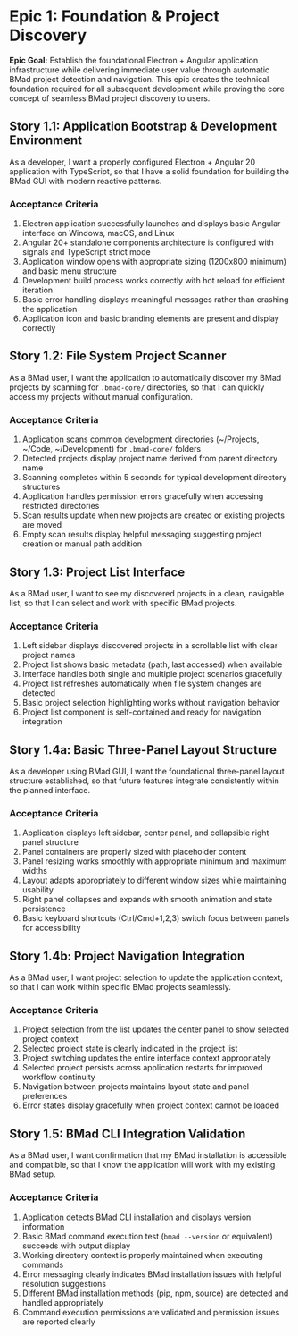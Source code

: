 # Epic 1: Foundation & Project Discovery

**Epic Goal:** Establish the foundational Electron + Angular application infrastructure while delivering immediate user value through automatic BMad project detection and navigation. This epic creates the technical foundation required for all subsequent development while proving the core concept of seamless BMad project discovery to users.

## Story 1.1: Application Bootstrap & Development Environment

As a developer,
I want a properly configured Electron + Angular 20 application with TypeScript,
so that I have a solid foundation for building the BMad GUI with modern reactive patterns.

### Acceptance Criteria
1. Electron application successfully launches and displays basic Angular interface on Windows, macOS, and Linux
2. Angular 20+ standalone components architecture is configured with signals and TypeScript strict mode
3. Application window opens with appropriate sizing (1200x800 minimum) and basic menu structure
4. Development build process works correctly with hot reload for efficient iteration
5. Basic error handling displays meaningful messages rather than crashing the application
6. Application icon and basic branding elements are present and display correctly

## Story 1.2: File System Project Scanner

As a BMad user,
I want the application to automatically discover my BMad projects by scanning for `.bmad-core/` directories,
so that I can quickly access my projects without manual configuration.

### Acceptance Criteria
1. Application scans common development directories (~/Projects, ~/Code, ~/Development) for `.bmad-core/` folders
2. Detected projects display project name derived from parent directory name
3. Scanning completes within 5 seconds for typical development directory structures
4. Application handles permission errors gracefully when accessing restricted directories
5. Scan results update when new projects are created or existing projects are moved
6. Empty scan results display helpful messaging suggesting project creation or manual path addition

## Story 1.3: Project List Interface

As a BMad user,
I want to see my discovered projects in a clean, navigable list,
so that I can select and work with specific BMad projects.

### Acceptance Criteria
1. Left sidebar displays discovered projects in a scrollable list with clear project names
2. Project list shows basic metadata (path, last accessed) when available
3. Interface handles both single and multiple project scenarios gracefully
4. Project list refreshes automatically when file system changes are detected
5. Basic project selection highlighting works without navigation behavior
6. Project list component is self-contained and ready for navigation integration

## Story 1.4a: Basic Three-Panel Layout Structure

As a developer using BMad GUI,
I want the foundational three-panel layout structure established,
so that future features integrate consistently within the planned interface.

### Acceptance Criteria
1. Application displays left sidebar, center panel, and collapsible right panel structure
2. Panel containers are properly sized with placeholder content
3. Panel resizing works smoothly with appropriate minimum and maximum widths
4. Layout adapts appropriately to different window sizes while maintaining usability
5. Right panel collapses and expands with smooth animation and state persistence
6. Basic keyboard shortcuts (Ctrl/Cmd+1,2,3) switch focus between panels for accessibility

## Story 1.4b: Project Navigation Integration

As a BMad user,
I want project selection to update the application context,
so that I can work within specific BMad projects seamlessly.

### Acceptance Criteria
1. Project selection from the list updates the center panel to show selected project context
2. Selected project state is clearly indicated in the project list
3. Project switching updates the entire interface context appropriately
4. Selected project persists across application restarts for improved workflow continuity
5. Navigation between projects maintains layout state and panel preferences
6. Error states display gracefully when project context cannot be loaded

## Story 1.5: BMad CLI Integration Validation

As a BMad user,
I want confirmation that my BMad installation is accessible and compatible,
so that I know the application will work with my existing BMad setup.

### Acceptance Criteria
1. Application detects BMad CLI installation and displays version information
2. Basic BMad command execution test (`bmad --version` or equivalent) succeeds with output display
3. Working directory context is properly maintained when executing commands
4. Error messaging clearly indicates BMad installation issues with helpful resolution suggestions
5. Different BMad installation methods (pip, npm, source) are detected and handled appropriately
6. Command execution permissions are validated and permission issues are reported clearly
